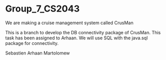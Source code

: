 # Group_7_CS2043
We are making a cruise management system called CrusMan

This is a branch to develop the DB connectivity package of CrusMan. This task
has been assigned to Arhaan. We will use SQL with the java.sql package for connectivity.

Sebastien
Arhaan
Martolomew
